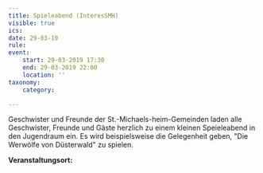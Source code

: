 ```yaml
---
title: Spieleabend (InteresSMH)
visible: true
ics: 
date: 29-03-19
rule: 
event:
	start: 29-03-2019 17:30
	end: 29-03-2019 22:00
	location: ''
taxonomy:
	category: 

---
```

Geschwister und Freunde der St.-Michaels-heim-Gemeinden laden alle Geschwister, Freunde und Gäste herzlich zu einem kleinen Speieleabend in den Jugendraum ein. Es wird beispielsweise die Gelegenheit geben, "Die Werwölfe von Düsterwald" zu spielen.


**Veranstaltungsort:** 

